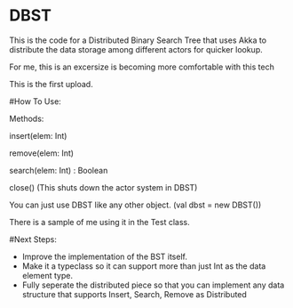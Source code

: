 # DBST
This is the code for a Distributed Binary Search Tree that uses Akka to distribute the data storage among different actors for quicker lookup.

For me, this is an excersize is becoming more comfortable with this tech

This is the first upload.

#How To Use:

Methods:

insert(elem: Int)

remove(elem: Int)

search(elem: Int) : Boolean

close() (This shuts down the actor system in DBST)

You can just use DBST like any other object. (val dbst = new DBST())

There is a sample of me using it in the Test class.

#Next Steps:

- Improve the implementation of the BST itself.
- Make it a typeclass so it can support more than just Int as the data element type.
- Fully seperate the distributed piece so that you can implement any data structure that supports Insert, Search, Remove as Distributed
